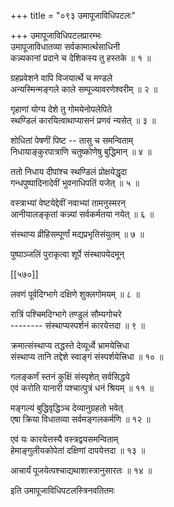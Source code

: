 +++
title = "०९३ उमापूजाविधिपटलः"

+++
उमापूजाविधिपटलप्रारम्भः  
उमापूजाविधातव्या सर्वकामार्त्थसाधिनी  
कन्न्यकानां प्रदाने च देशिकस्य तु हस्तके ॥ १ ॥


ग्रहप्रवेशने वापि विजयार्त्थे च मण्डले  
अन्यस्मिन्मङ्गले काले सम्पूज्यावरणेश्वरीम् ॥ २ ॥


गृहाणां योग्य देशे तु गोमयेनोपलेपिते  
स्थण्डिलं कारयित्वाथाप्यासनं प्रणवं न्यसेत् ॥ ३ ॥


शोधितां पेषणीं पिष्ट -- तासु च समन्विताम्  
निधायाङ्कुरपात्राणि चतुष्कोणेषु बुद्धिमान् ॥ ४ ॥


ततो निधाय दीपांश्च स्थण्डिलं प्रोक्षयेद्धृदा  
गन्धपुष्पादिनादेवीं भुवनाधिपतिं यजेत् ॥ ५ ॥


वस्त्राभ्यां वेष्टयेद्देवीं नवाभ्यां तामनुस्मरन्  
आनीयालङ्कृतां कन्न्यां सर्वकर्मतया नयेत् ॥ ६ ॥


संस्थाप्य व्रीहिसम्पूर्णां मद्यप्रभृतिसंयुतम् ॥ ७ ॥


पुष्पाञ्जलिं पुराकृत्वा शूर्पे संस्थापयेदमून्  

[[५७०]]  

लवणं पूर्वदिग्भागे दक्षिणे शुक्लगोमयम् ॥ ८ ॥


रात्रिं पश्चिमदिग्भागे तण्डुलं सौम्यगोचरे  
-------- संस्थाप्यस्पर्शनं कारयेत्तदा ॥ ९ ॥


क्रमात्संस्थाप्य तद्धस्ते देव्यूर्ध्वे भ्रामयेत्त्रिधा  
संस्थाप्य तानि तद्देशे स्वाङ्गं संस्पर्शयेत्त्रिधा ॥ १० ॥


गलङ्कर्णं स्तनं कुक्षिं संस्पृशेत् सर्वसिद्धये  
एवं करोति यानारी पश्चात्पुत्रं धनं श्रियम् ॥ ११ ॥


मङ्गल्यं बुद्धिवृद्धिञ्च देव्यानुग्रहतो भवेत्  
एषा क्रिया विधातव्या सर्वमङ्गलकर्मणि ॥ १२ ॥


एवं यः कारयेत्तस्यै वस्त्रद्वयसमन्विताम्  
हेमाङ्गुलीयकोपेतां दक्षिणां दापयेत्तदा ॥ १३ ॥


आचार्यं पूजयेत्पश्चाद्यथाशास्त्रानुसारतः ॥ १४ ॥


इति उमापूजाविधिपटलस्त्रिनवतितमः  
